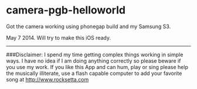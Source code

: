 camera-pgb-helloworld
=====================
Got the camera working using phonegap build and my Samsung S3.



May 7 2014. Will try to make this iOS ready.






************************************************************************************************************

###Disclaimer: I spend my time getting complex things working in simple ways. I have no idea if I am doing anything correctly so please beware if you use my work. If you like this App and can hum, play or sing please help the musically illiterate, use a flash capable computer to add your favorite song at http://www.rocksetta.com 
